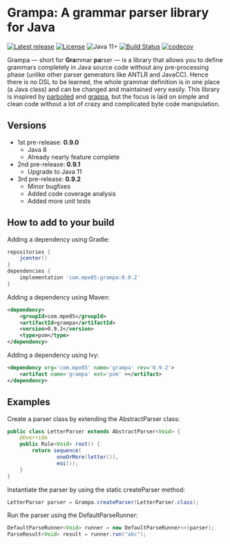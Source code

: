 # Grampa: A grammar parser library for Java

[![Latest release](https://img.shields.io/github/release/mpe85/grampa/all.svg)](https://github.com/mpe85/grampa/releases/latest)
[![License](https://img.shields.io/github/license/mpe85/grampa.svg)](https://github.com/mpe85/grampa/blob/master/LICENSE)
![Java 11+](https://img.shields.io/badge/java-11+-blue.svg)
[![Build Status](https://travis-ci.org/mpe85/grampa.svg?branch=master)](https://travis-ci.org/mpe85/grampa)
[![codecov](https://codecov.io/gh/mpe85/grampa/branch/master/graph/badge.svg)](https://codecov.io/gh/mpe85/grampa)

Grampa — short for **Gra**mmar **pa**rser — is a library that allows you to define grammars completely in Java source code without any pre-processing phase (unlike other parser generators like ANTLR and JavaCC).
Hence there is no DSL to be learned, the whole grammar definition is in one place (a Java class) and can be changed and maintained very easily.
This library is inspired by [parboiled](https://github.com/sirthias/parboiled) and [grappa](https://github.com/fge/grappa),
but the focus is laid on simple and clean code without a lot of crazy and complicated byte code manipulation.

## Versions

* 1st pre-release: **0.9.0**
    * Java 8
    * Already nearly feature complete
* 2nd pre-release: **0.9.1**
    * Upgrade to Java 11
* 3rd pre-release: **0.9.2**
    * Minor bugfixes
    * Added code coverage analysis
    * Added more unit tests

## How to add to your build

Adding a dependency using Gradle:

```groovy
repositories {
	jcenter()
}
dependencies {
	implementation 'com.mpe85:grampa:0.9.2'
}
```

Adding a dependency using Maven:

```xml
<dependency>
	<groupId>com.mpe85</groupId>
	<artifactId>grampa</artifactId>
	<version>0.9.2</version>
	<type>pom</type>
</dependency>
```

Adding a dependency using Ivy:

```xml
<dependency org='com.mpe85' name='grampa' rev='0.9.2'>
	<artifact name='grampa' ext='pom' ></artifact>
</dependency>
```

## Examples

Create a parser class by extending the AbstractParser class:

```java
public class LetterParser extends AbstractParser<Void> {
	@Override
	public Rule<Void> root() {
		return sequence(
				oneOrMore(letter()),
				eoi());
	}
}
```

Instantiate the parser by using the static createParser method:

```java
LetterParser parser = Grampa.createParser(LetterParser.class);
```

Run the parser using the DefaultParseRunner:

```java
DefaultParseRunner<Void> runner = new DefaultParseRunner<>(parser);
ParseResult<Void> result = runner.run("abc");
```
